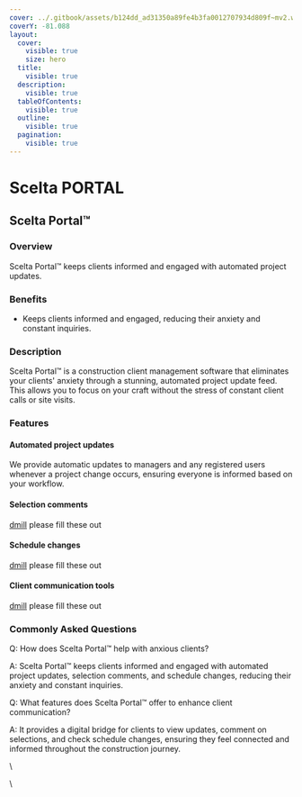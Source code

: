 ```yaml
---
cover: ../.gitbook/assets/b124dd_ad31350a89fe4b3fa0012707934d809f~mv2.webp
coverY: -81.088
layout:
  cover:
    visible: true
    size: hero
  title:
    visible: true
  description:
    visible: true
  tableOfContents:
    visible: true
  outline:
    visible: true
  pagination:
    visible: true
---
```


# Scelta PORTAL

## Scelta Portal™

### Overview

Scelta Portal™ keeps clients informed and engaged with automated project updates.

### Benefits

* Keeps clients informed and engaged, reducing their anxiety and constant inquiries.

### Description

Scelta Portal™ is a construction client management software that eliminates your clients' anxiety through a stunning, automated project update feed. This allows you to focus on your craft without the stress of constant client calls or site visits.

### Features

#### Automated project updates

We provide automatic updates to managers and any registered users whenever a project change occurs, ensuring everyone is informed based on your workflow.

#### Selection comments

[dmill](https://app.gitbook.com/u/uhXqDjYnvPaiQkoW5d8sFK1od0z2 "mention") please fill these out

#### Schedule changes

[dmill](https://app.gitbook.com/u/uhXqDjYnvPaiQkoW5d8sFK1od0z2 "mention") please fill these out

#### Client communication tools

[dmill](https://app.gitbook.com/u/uhXqDjYnvPaiQkoW5d8sFK1od0z2 "mention") please fill these out

### Commonly Asked Questions

Q: How does Scelta Portal™ help with anxious clients?

A: Scelta Portal™ keeps clients informed and engaged with automated project updates, selection comments, and schedule changes, reducing their anxiety and constant inquiries.

Q: What features does Scelta Portal™ offer to enhance client communication?

A: It provides a digital bridge for clients to view updates, comment on selections, and check schedule changes, ensuring they feel connected and informed throughout the construction journey.

\


\
